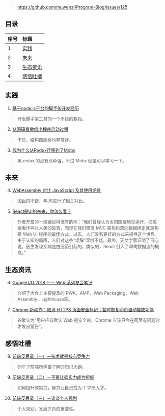 > https://github.com/muwenzi/Program-Blog/issues/125

## 目录

| 序号 | 标题 |
| :-- | :-- |
| 1 | [实践](#1)|
| 2 | [未来](#2)|
| 3 | [生态资讯](#3)|
| 4 | [感悟吐槽](#4)|

<h2 id="1">实践</h2>

1. [基于node.js平台的脚手架开发经历](https://mp.weixin.qq.com/s/MvP3GelJzbnY6ct-5u9bZA)
> 开发脚手架工具的一个不错的教程。

2. [从源码看微信小程序启动过程](https://juejin.im/post/5afaaef4f265da0b8336e6c3)
> 干货，结构图画得也非常好。

3. [我为什么从Redux迁移到了Mobx](https://juejin.im/post/5a1e25ad5188253d681756a5)
> 黑 redux 的点有点牵强，不过 Mobx 倒是可以学习一下。

<h2 id="2">未来</h2>

4. [WebAssembly 对比 JavaScript 及其使用场景](https://mp.weixin.qq.com/s/AiKvAnTWq1rS4oC8nnxCfQ)
> 图画的不错，与JS进行了相关对比。

5. [React是UI的未来，你怎么看？](https://mp.weixin.qq.com/s/ZNW5eArZ3yLM_lwom5tjaw)
> 作者开篇的一段话说得很有韵味：“我们曾经认为太阳围绕地球运行，把瘟疫看作神对人类的惩罚，而现在我们坚信 MVC 架构和双向数据绑定就是构建 Web UI 程序的最佳方式。过去，人们没有更好的方式来探寻这个世界，由于认知的局限，人们对这些“误解”深信不疑。最终，天文学家证明了日心说，医生发现疾病是由细菌引起的。类似的，React 引入了单向数据流的概念。”

<h2 id="3">生态资讯</h2>

6. [Google I/O 2018 —— Web 系列参会笔记](https://mp.weixin.qq.com/s/iVM3nhb0p7FdvsfYMrk7cQ)
> 介绍了大会上主要提及的 PWA、AMP、Web Packaging、Web Assembly、Lighthouse等。

7. [Chrome 新动作：取消 HTTPS 页面安全标记；暂时恢复网页自动播放功能](https://mp.weixin.qq.com/s/usOrN_gj-2lLL0f4bXcD3w)
> 谷歌认为“用户应该默认 Web 是安全的，Chrome 应该只会在网页有问题时才发出警告”。

<h2 id="4">感悟吐槽</h2>

8. [前端反思录（一）－技术就是核心竞争力](http://jartto.wang/2018/03/29/audition-of-f2e/)
> 列举了前端所需要了解的知识大纲。

9. [前端反思录（二）－不要让软实力成为短板](http://jartto.wang/2018/04/29/audition-of-f2e-2/)
> 如何提升软实力，努力让自己成为 T 字形人才。

10. [前端反思录（三）－谈谈个人规划](http://jartto.wang/2018/04/29/audition-of-f2e-3/)
> 个人规划，发展方向的重要性。
